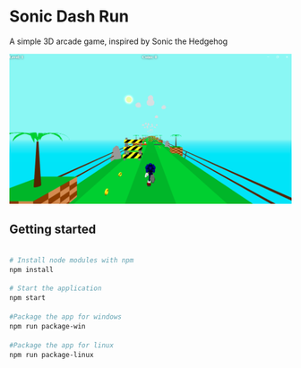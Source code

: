 # Sonic Dash Run

A simple 3D arcade game, inspired by Sonic the Hedgehog

![Screenshot](./screenshot.png?raw=true "Screenshot")

## Getting started

```bash

# Install node modules with npm
npm install

# Start the application
npm start

#Package the app for windows
npm run package-win

#Package the app for linux
npm run package-linux

```